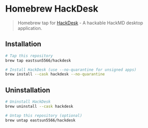 # Homebrew HackDesk

> Homebrew tap for [HackDesk](https://github.com/EastSun5566/hackdesk) - A hackable HackMD desktop application.

## Installation

```sh
# Tap this repository
brew tap eastsun5566/hackdesk

# Install HackDesk (use --no-quarantine for unsigned apps)
brew install --cask hackdesk --no-quarantine
```

## Uninstallation

```sh
# Uninstall HackDesk
brew uninstall --cask hackdesk

# Untap this repository (optional)
brew untap eastsun5566/hackdesk
```
